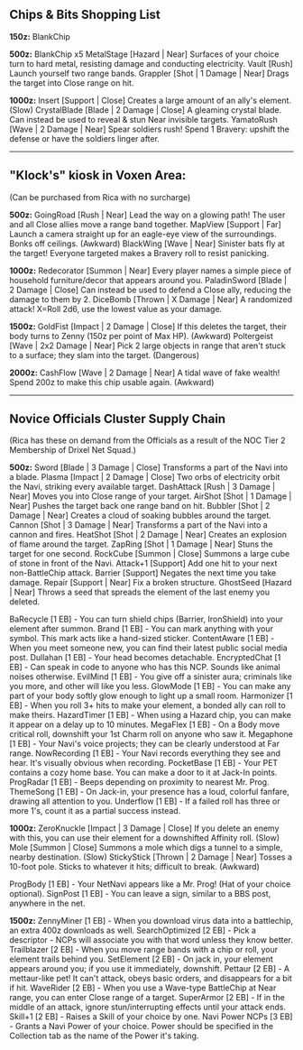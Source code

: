 Chips & Bits Shopping List
---
**150z:**
BlankChip

**500z:**
BlankChip x5
MetalStage [Hazard | Near] Surfaces of your choice turn to hard metal, resisting damage and conducting electricity.
Vault [Rush] Launch yourself two range bands.
Grappler [Shot | 1 Damage | Near] Drags the target into Close range on hit.

**1000z:**
Insert [Support | Close] Creates a large amount of an ally's element. (Slow)
CrystalBlade [Blade | 2 Damage | Close] A gleaming crystal blade. Can instead be used to reveal & stun Near invisible targets.
YamatoRush [Wave | 2 Damage | Near] Spear soldiers rush! Spend 1 Bravery: upshift the defense or have the soldiers linger after.

---

"Klock's" kiosk in Voxen Area:
---
(Can be purchased from Rica with no surcharge)

**500z:**
GoingRoad [Rush | Near] Lead the way on a glowing path! The user and all Close allies move a range band together.
MapView [Support | Far] Launch a camera straight up for an eagle-eye view of the surroundings. Bonks off ceilings. (Awkward)
BlackWing [Wave | Near] Sinister bats fly at the target! Everyone targeted makes a Bravery roll to resist panicking.

**1000z:**
Redecorator [Summon | Near] Every player names a simple piece of household furniture/decor that appears around you.
PaladinSword [Blade | 2 Damage | Close] Can instead be used to defend a Close ally, reducing the damage to them by 2.
DiceBomb [Thrown | X Damage | Near] A randomized attack! X=Roll 2d6, use the lowest value as your damage.

**1500z:**
GoldFist [Impact | 2 Damage | Close] If this deletes the target, their body turns to Zenny (150z per point of Max HP). (Awkward)
Poltergeist [Wave | 2x2 Damage | Near] Pick 2 large objects in range that aren't stuck to a surface; they slam into the target.  (Dangerous)

**2000z:**
CashFlow [Wave | 2 Damage | Near] A tidal wave of fake wealth! Spend 200z to make this chip usable again. (Awkward)

---

Novice Officials Cluster Supply Chain
---
(Rica has these on demand from the Officials as a result of the NOC Tier 2 Membership of Drixel Net Squad.)

**500z:**
Sword [Blade | 3 Damage | Close] Transforms a part of the Navi into a blade.
Plasma [Impact | 2 Damage | Close] Two orbs of electricity orbit the Navi, striking every available target.
DashAttack [Rush | 3 Damage | Near] Moves you into Close range of your target.
AirShot [Shot | 1 Damage | Near] Pushes the target back one range band on hit.
Bubbler [Shot | 2 Damage | Near] Creates a cloud of soaking bubbles around the target.
Cannon [Shot | 3 Damage | Near] Transforms a part of the Navi into a cannon and fires.
HeatShot [Shot | 2 Damage | Near] Creates an explosion of flame around the target.
ZapRing [Shot | 1 Damage | Near] Stuns the target for one second.
RockCube [Summon | Close] Summons a large cube of stone in front of the Navi.
Attack+1 [Support] Add one hit to your next non-BattleChip attack.
Barrier [Support] Negates the next time you take damage.
Repair [Support | Near] Fix a broken structure.
GhostSeed [Hazard | Near] Throws a seed that spreads the element of the last enemy you deleted.

BaRecycle [1 EB] - You can turn shield chips (Barrier, IronShield) into your element after summon.
Brand [1 EB] - You can mark anything with your symbol. This mark acts like a hand-sized sticker.
ContentAware [1 EB] - When you meet someone new, you can find their latest public social media post.
Dullahan [1 EB] - Your head becomes detachable.
EncryptedChat [1 EB] - Can speak in code to anyone who has this NCP. Sounds like animal noises otherwise.
EvilMind [1 EB] - You give off a sinister aura; criminals like you more, and other will like you less.
GlowMode [1 EB] - You can make any part of your body softly glow enough to light up a small room.
Harmonizer [1 EB] - When you roll 3+ hits to make your element, a bonded ally can roll to make theirs.
HazardTimer [1 EB] - When using a Hazard chip, you can make it appear on a delay up to 10 minutes.
MegaFlex [1 EB] - On a Body move critical roll, downshift your 1st Charm roll on anyone who saw it.
Megaphone [1 EB] - Your Navi's voice projects; they can be clearly understood at Far range.
NowRecording [1 EB] - Your Navi records everything they see and hear. It's visually obvious when recording.
PocketBase [1 EB] - Your PET contains a cozy home base. You can make a door to it at Jack-In points.
ProgRadar [1 EB] - Beeps depending on proximity to nearest Mr. Prog.
ThemeSong [1 EB] - On Jack-in, your presence has a loud, colorful fanfare, drawing all attention to you.
Underflow [1 EB] - If a failed roll has three or more 1's, count it as a partial success instead.

**1000z:**
ZeroKnuckle [Impact | 3 Damage | Close] If you delete an enemy with this, you can use their element for a downshifted Affinity roll. (Slow)
Mole [Summon | Close] Summons a mole which digs a tunnel to a simple, nearby destination. (Slow)
StickyStick [Thrown | 2 Damage | Near] Tosses a 10-foot pole. Sticks to whatever it hits; difficult to break. (Awkward)

ProgBody [1 EB] - Your NetNavi appears like a Mr. Prog! (Hat of your choice optional).
SignPost [1 EB] - You can leave a sign, similar to a BBS post, anywhere in the net.

**1500z:**
ZennyMiner [1 EB] - When you download virus data into a battlechip, an extra 400z downloads as well.
SearchOptimized [2 EB] - Pick a descriptor - NCPs will associate you with that word unless they know better.
Trailblazer [2 EB] - When you move range bands with a chip or roll, your element trails behind you.
SetElement [2 EB] - On jack in, your element appears around you; if you use it immediately, downshift.
Pettaur [2 EB] - A mettaur-like pet! It can't attack, obeys basic orders, and disappears for a bit if hit.
WaveRider [2 EB] - When you use a Wave-type BattleChip at Near range, you can enter Close range of a target.
SuperArmor [2 EB] - If in the middle of an attack, ignore stun/interrupting effects until your attack ends.
Skill+1 [2 EB] - Raises a Skill of your choice by one.
Navi Power NCPs [3 EB] - Grants a Navi Power of your choice. Power should be specified in the Collection tab as the name of the Power it's taking.
